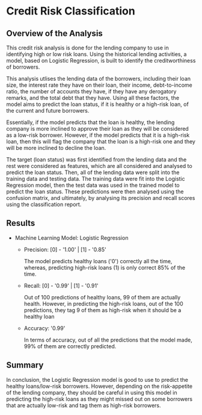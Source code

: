 # Credit Risk Classification

## Overview of the Analysis
This credit risk analysis is done for the lending company to use in identifying high or low risk loans. Using the historical lending activities, a model, based on Logistic Regression, is built to identify the creditworthiness of borrowers.

This analysis utlises the lending data of the borrowers, including their loan size, the interest rate they have on their loan, their income, debt-to-income ratio, the number of accounts they have, if they have any derogatory remarks, and the total debt that they have. Using all these factors, the model aims to predict the loan status, if it is healthy or a high-risk loan, of the current and future borrowers. 

Essentially, if the model predicts that the loan is healthy, the lending company is more inclined to approve their loan as they will be considered as a low-risk borrower. However, if the model predicts that it is a high-risk loan, then this will flag the company that the loan is a high-risk one and they will be more inclined to decline the loan.

The target (loan status) was first identified from the lending data and the rest were considered as features, which are all considered and analysed to predict the loan status. Then, all of the lending data were split into the training data and testing data. The training data were fit into the Logistic Regression model, then the test data was used in the trained model to predict the loan status. These predictions were then analysed using the confusion matrix, and ultimately, by analysing its precision and recall scores using the classification report.

## Results
* Machine Learning Model: Logistic Regression
    * Precision: [0] - '1.00'   | [1] - '0.85'
    
        The model predicts healthy loans ('0') correctly all the time, whereas, predicting high-risk loans (1) is only correct 85% of the time.

    * Recall: [0] - '0.99'   | [1] - '0.91'
    
        Out of 100 predictions of healthy loans, 99 of them are actually health. However, in predicting the high-risk loans, out of the 100 predictions, they tag 9 of them as high-risk when it should be a healthy loan

    * Accuracy: '0.99'
    
        In terms of accuracy, out of all the predictions that the model made, 99% of them are correctly predicted.       

## Summary

In conclusion, the Logistic Regression model is good to use to predict the healthy loans/low-risk borrowers. However, depending on the risk-appetite of the lending company, they should be careful in using this model in predicting the high-risk loans as they might missed out on some borrowers that are actually low-risk and tag them as high-risk borrowers.